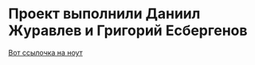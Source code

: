 <h1>Проект выполнили Даниил Журавлев и Григорий Есбергенов</h1>

[Вот ссылочка на ноут](https://nbviewer.org/github/esbergenovg/proj/blob/main/country_statistics_dataset.ipynb)
